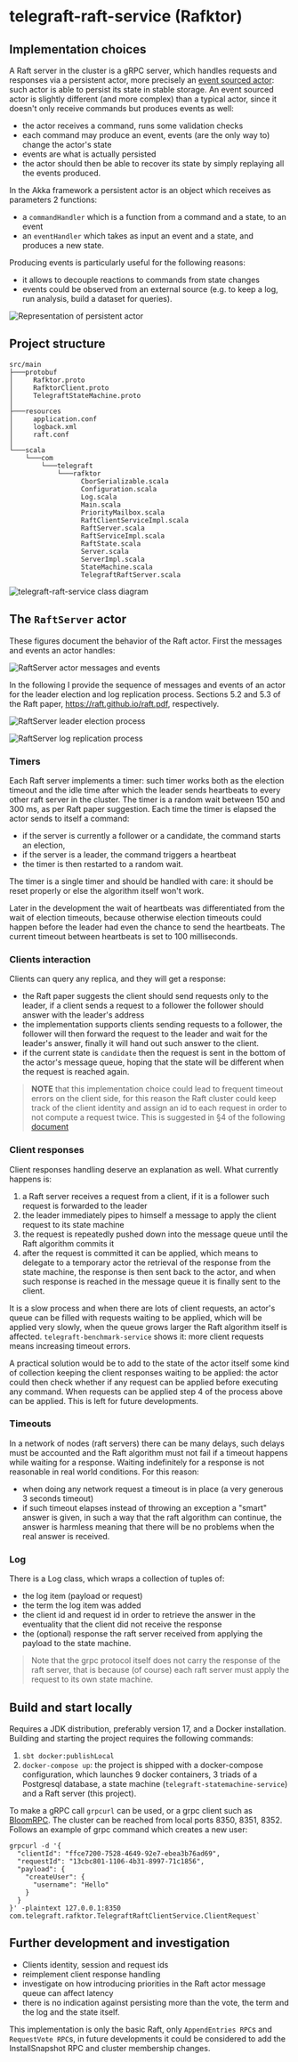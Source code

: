 # telegraft-raft-service (Rafktor)

## Implementation choices

A Raft server in the cluster is a gRPC server, which handles requests and responses
via a persistent actor, more precisely an [event sourced actor](https://doc.akka.io/docs/akka/current/typed/persistence.html#introduction):
such actor is able to persist its state in stable storage.
An event sourced actor is slightly different (and more complex) than a typical actor,
since it doesn't only receive commands but produces events as well:

- the actor receives a command, runs some validation checks
- each command may produce an event, events (are the only way to) change the actor's state
- events are what is actually persisted
- the actor should then be able to recover its state by simply replaying all the events produced.

In the Akka framework a persistent actor is an object which receives as parameters 2 functions:

- a `commandHandler` which is a function from a command and a state, to an event
- an `eventHandler` which takes as input an event and a state, and produces a new state.

Producing events is particularly useful for the following reasons:

- it allows to decouple reactions to commands from state changes
- events could be observed from an external source (e.g. to keep a log, run analysis, build a dataset for queries).

![Representation of persistent actor](../docs/diagrams/out/akkaPersistentActor.svg)

## Project structure

```
src/main
├───protobuf
│     Rafktor.proto
│     RafktorClient.proto
│     TelegraftStateMachine.proto
│
├───resources
│     application.conf
│     logback.xml
│     raft.conf
│
└───scala
    └───com
        └───telegraft
            └───rafktor
                  CborSerializable.scala
                  Configuration.scala
                  Log.scala
                  Main.scala
                  PriorityMailbox.scala
                  RaftClientServiceImpl.scala
                  RaftServer.scala
                  RaftServiceImpl.scala
                  RaftState.scala
                  Server.scala
                  ServerImpl.scala
                  StateMachine.scala
                  TelegraftRaftServer.scala
```

![telegraft-raft-service class diagram](../docs/diagrams/out/telegraftRaftService.svg)

## The `RaftServer` actor

These figures document the behavior of the Raft actor. First the messages and events an actor handles:

![RaftServer actor messages and events](../docs/diagrams/out/communicationBetweenActors.svg)

In the following I provide the sequence of messages and events of an actor for the leader election and log replication
process. Sections 5.2 and 5.3 of the Raft paper, <https://raft.github.io/raft.pdf>, respectively.

![RaftServer leader election process](../docs/diagrams/out/leaderElection.svg)

![RaftServer log replication process](../docs/diagrams/out/logReplication.svg)

### Timers

Each Raft server implements a timer: such timer works both as the election timeout and
the idle time after which the leader sends heartbeats to every other raft server in the cluster.
The timer is a random wait between 150 and 300 ms, as per Raft paper suggestion.
Each time the timer is elapsed the actor sends to itself a command:

 - if the server is currently a follower or a candidate, the command starts an election,
 - if the server is a leader, the command triggers a heartbeat
 - the timer is then restarted to a random wait.

The timer is a single timer and should be handled with care: it should be reset properly or else the algorithm itself
won't work.

Later in the development the wait of heartbeats was differentiated from the wait of election timeouts, because otherwise
election timeouts could happen before the leader had even the chance to send the heartbeats. The current timeout
between heartbeats is set to 100 milliseconds.

### Clients interaction

Clients can query any replica, and they will get a response:

 - the Raft paper suggests the client should send requests only to the leader, if a client
   sends a request to a follower the follower should answer with the leader's address
 - the implementation supports clients sending requests to a follower, the follower will then
   forward the request to the leader and wait for the leader's answer, finally it will hand out
   such answer to the client.
 - if the current state is `candidate` then the request is sent in the bottom of the actor's message queue, 
   hoping that the state will be different when the request is reached again.

> **NOTE** that this implementation choice could lead to frequent timeout errors on the client side,
> for this reason the Raft cluster could keep track of the client identity and assign an id to each request
> in order to not compute a request twice. This is suggested in §4 of the following 
> [document](https://web.stanford.edu/~ouster/cgi-bin/papers/OngaroPhD.pdf)

### Client responses

Client responses handling deserve an explanation as well.
What currently happens is:

1. a Raft server receives a request from a client, if it is a follower such request is forwarded to the leader
2. the leader immediately pipes to himself a message to apply the client request to its state machine
3. the request is repeatedly pushed down into the message queue until the Raft algorithm commits it
4. after the request is committed it can be applied, which means to delegate to a temporary actor the retrieval of the
   response from the state machine, the response is then sent back to the actor, and when such response is reached in
   the message queue it is finally sent to the client.

It is a slow process and when there are lots of client requests, an actor's
queue can be filled with requests waiting to be applied, which will be applied very slowly, when the queue grows 
larger the Raft algorithm itself is affected. `telegraft-benchmark-service` shows it: more client requests
means increasing timeout errors.

A practical solution would be to add to the state of the actor itself some kind of collection keeping the client responses waiting 
to be applied: the actor could then check whether if any request can be applied before executing any command. When 
requests can be applied step 4 of the process above can be applied. This is left for future developments.

### Timeouts

In a network of nodes (raft servers) there can be many delays, such delays must be accounted and the Raft algorithm must
not fail if a timeout happens while waiting for a response. Waiting indefinitely for a response is not reasonable in
real world conditions. For this reason:

 - when doing any network request a timeout is in place (a very generous 3 seconds timeout)
 - if such timeout elapses instead of throwing an exception a "smart" answer is given, in such a way that the raft 
   algorithm can continue, the answer is harmless meaning that there will be no problems when the real answer is
   received.

### Log

There is a Log class, which wraps a collection of tuples of:

 - the log item (payload or request)
 - the term the log item was added
 - the client id and request id in order to retrieve the answer in the eventuality that the client did not receive the
   response
 - the (optional) response the raft server received from applying the payload to the state machine.

> Note that the grpc protocol itself does not carry the response of the raft server, that is because (of course) each
> raft server must apply the request to its own state machine.


## Build and start locally

Requires a JDK distribution, preferably version 17, and a Docker installation.
Building and starting the project requires the following commands:

1. `sbt docker:publishLocal`
2. `docker-compose up`: the project is shipped with a docker-compose configuration, which launches 9 docker containers, 3 triads of
   a Postgresql database, a state machine (`telegraft-statemachine-service`) and a Raft server (this project).

To make a gRPC call `grpcurl` can be used, or a grpc client such as [BloomRPC](https://github.com/bloomrpc/bloomrpc).
The cluster can be reached from local ports 8350, 8351, 8352. Follows an example of grpc command which creates a new user:

```
grpcurl -d '{
  "clientId": "ffce7200-7528-4649-92e7-ebea3b76ad69",
  "requestId": "13cbc801-1106-4b31-8997-71c1856",
  "payload": {
    "createUser": {
      "username": "Hello"
    }
  }
}' -plaintext 127.0.0.1:8350 com.telegraft.rafktor.TelegraftRaftClientService.ClientRequest`
```

## Further development and investigation

 - Clients identity, session and request ids
 - reimplement client response handling
 - investigate on how introducing priorities in the Raft actor message queue can affect latency
 - there is no indication against persisting more than the vote, the term and the log and the state itself.

This implementation is only the basic Raft, only `AppendEntries RPC`s and `RequestVote RPC`s, in future developments
it could be considered to add the InstallSnapshot RPC and cluster membership changes.
